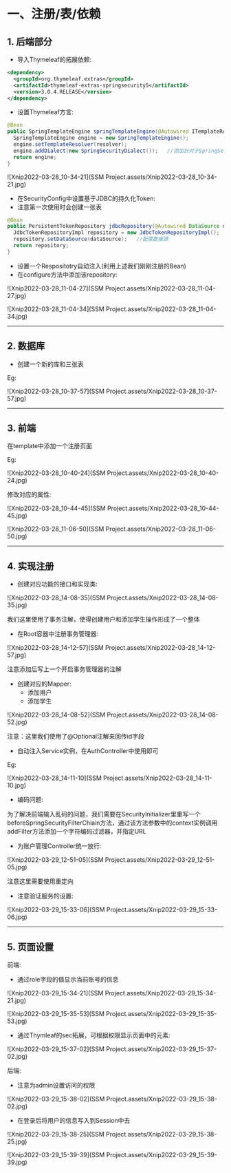 # 一、注册/表/依赖



## 1. 后端部分

- 导入Thymeleaf的拓展依赖:

```xml
<dependency>
  <groupId>org.thymeleaf.extras</groupId>
  <artifactId>thymeleaf-extras-springsecurity5</artifactId>
  <version>3.0.4.RELEASE</version>
</dependency>
```



- 设置Thymeleaf方言:

```java
@Bean
public SpringTemplateEngine springTemplateEngine(@Autowired ITemplateResolver resolver){
  SpringTemplateEngine engine = new SpringTemplateEngine();
  engine.setTemplateResolver(resolver);
  engine.addDialect(new SpringSecurityDialect());   //添加针对于SpringSecurity的方言
  return engine;
}
```

![Xnip2022-03-28_10-34-21](SSM Project.assets/Xnip2022-03-28_10-34-21.jpg)







- 在SecurityConfig中设置基于JDBC的持久化Token:
- 注意第一次使用时会创建一张表

```java
@Bean
public PersistentTokenRepository jdbcRepository(@Autowired DataSource dataSource){
  JdbcTokenRepositoryImpl repository = new JdbcTokenRepositoryImpl();  //使用基于JDBC的实现
  repository.setDataSource(dataSource);   //配置数据源
  return repository;
}
```



- 设置一个Respositotry自动注入(利用上述我们刚刚注册的Bean)
- 在configure方法中添加该repository:

![Xnip2022-03-28_11-04-27](SSM Project.assets/Xnip2022-03-28_11-04-27.jpg)



![Xnip2022-03-28_11-04-34](SSM Project.assets/Xnip2022-03-28_11-04-34.jpg)

<hr>









## 2. 数据库

- 创建一个新的库和三张表

Eg:

![Xnip2022-03-28_10-37-57](SSM Project.assets/Xnip2022-03-28_10-37-57.jpg)

<hr>

















## 3. 前端

在template中添加一个注册页面

Eg:

![Xnip2022-03-28_10-40-24](SSM Project.assets/Xnip2022-03-28_10-40-24.jpg)



修改对应的属性:

![Xnip2022-03-28_10-44-45](SSM Project.assets/Xnip2022-03-28_10-44-45.jpg)



![Xnip2022-03-28_11-06-50](SSM Project.assets/Xnip2022-03-28_11-06-50.jpg)

<hr>











## 4. 实现注册

- 创建对应功能的接口和实现类:

![Xnip2022-03-28_14-08-35](SSM Project.assets/Xnip2022-03-28_14-08-35.jpg)

我们这里使用了事务注解，使得创建用户和添加学生操作形成了一个整体



- 在Root容器中注册事务管理器:

![Xnip2022-03-28_14-12-57](SSM Project.assets/Xnip2022-03-28_14-12-57.jpg)

注意添加后写上一个开启事务管理器的注解







- 创建对应的Mapper:
    - 添加用户
    - 添加学生

![Xnip2022-03-28_14-08-52](SSM Project.assets/Xnip2022-03-28_14-08-52.jpg)

注意：这里我们使用了@Optional注解来回传id字段





- 自动注入Service实例，在AuthController中使用即可

Eg:

![Xnip2022-03-28_14-11-10](SSM Project.assets/Xnip2022-03-28_14-11-10.jpg)







- 编码问题:

为了解决前端输入乱码的问题，我们需要在SecurityInitializer里重写一个beforeSpringSecurityFilterChiain方法，通过该方法参数中的context实例调用addFilter方法添加一个字符编码过滤器，并指定URL













- 为账户管理Controller统一放行:

![Xnip2022-03-29_12-51-05](SSM Project.assets/Xnip2022-03-29_12-51-05.jpg)

注意这里需要使用重定向







- 注意验证服务的设置:

![Xnip2022-03-29_15-33-06](SSM Project.assets/Xnip2022-03-29_15-33-06.jpg)

<hr>

















## 5. 页面设置



前端:

- 通过role字段的值显示当前账号的信息

![Xnip2022-03-29_15-34-21](SSM Project.assets/Xnip2022-03-29_15-34-21.jpg)



![Xnip2022-03-29_15-35-53](SSM Project.assets/Xnip2022-03-29_15-35-53.jpg)





- 通过Thymleaf的sec拓展，可根据权限显示页面中的元素:

![Xnip2022-03-29_15-37-02](SSM Project.assets/Xnip2022-03-29_15-37-02.jpg)









后端:

- 注意为admin设置访问的权限

![Xnip2022-03-29_15-38-02](SSM Project.assets/Xnip2022-03-29_15-38-02.jpg)



- 在登录后将用户的信息写入到Session中去

![Xnip2022-03-29_15-38-25](SSM Project.assets/Xnip2022-03-29_15-38-25.jpg)



![Xnip2022-03-29_15-39-39](SSM Project.assets/Xnip2022-03-29_15-39-39.jpg)















